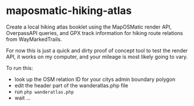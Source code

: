 # maposmatic-hiking-atlas

Create a local hiking atlas booklet using the MapOSMatic render API,
OverpassAPI queries, and GPX track information for hiking route
relations from WayMarkedTrails.

For now this is just a quick and dirty proof of concept tool to test
the render API, it works on my computer, and your mileage is most likely
going to vary.

To run this:

* look up the OSM relation ID for your citys admin boundary polygon
* edit the header part of the wanderatlas.php file
* run `php wanderatlas.php`
* wait ...


